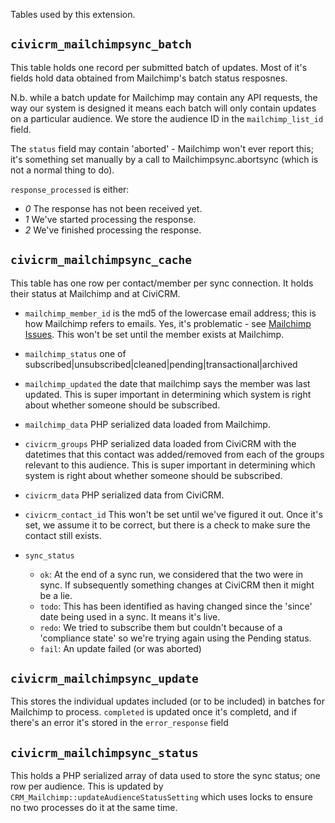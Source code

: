 Tables used by this extension.

## `civicrm_mailchimpsync_batch`

This table holds one record per submitted batch of updates. Most of it's
fields hold data obtained from Mailchimp's batch status resposnes.

N.b. while a batch  update for Mailchimp may contain any API requests, the
way our system is designed it means each batch will only contain updates
on a particular audience. We store the audience ID in the
`mailchimp_list_id` field.

The `status` field may contain 'aborted' - Mailchimp won't ever report
this; it's something set manually by a call to Mailchimpsync.abortsync
(which is not a normal thing to do).

`response_processed` is either:

- *0* The response has not been received yet.
- *1* We've started processing the response.
- *2* We've finished processing the response.


## `civicrm_mailchimpsync_cache`

This table has one row per contact/member per sync connection. It holds
their status at Mailchimp and at CiviCRM.

- `mailchimp_member_id` is the md5 of the lowercase email address; this is
  how Mailchimp refers to emails. Yes, it's problematic - see [Mailchimp
  Issues](../discussion/mailchimp-issues.md). This won't be set until the
  member exists at Mailchimp.

- `mailchimp_status` one of
  subscribed|unsubscribed|cleaned|pending|transactional|archived

- `mailchimp_updated` the date that mailchimp says the member was last
  updated. This is super important in determining which system is right
  about whether someone should be subscribed.

- `mailchimp_data` PHP serialized data loaded from Mailchimp.

- `civicrm_groups` PHP serialized data loaded from CiviCRM with the
  datetimes that this contact was added/removed from each of the groups
  relevant to this audience. This is super important in determining which
  system is right about whether someone should be subscribed.

- `civicrm_data` PHP serialized data from CiviCRM.

- `civicrm_contact_id` This won't be set until we've figured it out. Once
  it's set, we assume it to be correct, but there is a check to make sure
  the contact still exists.

- `sync_status`

    - `ok`: At the end of a sync run, we considered that the two were in sync. If subsequently something changes at CiviCRM then it might be a lie.
    - `todo`: This has been identified as having changed since the 'since' date being used in a sync. It means it's live.
    - `redo`: We tried to subscribe them but couldn't because of a 'compliance state' so we're trying again using the Pending status.
    - `fail`: An update failed (or was aborted)

## `civicrm_mailchimpsync_update`

This stores the individual updates included (or to be included) in batches for
Mailchimp to process. `completed` is updated once it's completd, and if there's
an error it's stored in the `error_response` field

## `civicrm_mailchimpsync_status`

This holds a PHP serialized array of data used to store the sync status; one
row per audience. This is updated by
`CRM_Mailchimp::updateAudienceStatusSetting` which uses locks to ensure no two
processes do it at the same time.
